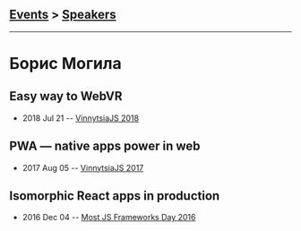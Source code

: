 ## [Events](../README.md) > [Speakers](../speakers.md)
---

# Борис Могила

## Easy way to WebVR
- 2018 Jul 21 -- [VinnytsiaJS 2018](https://youtu.be/ie00uBz0KQU)    
## PWA — native apps power in web
- 2017 Aug 05 -- [VinnytsiaJS 2017](https://www.youtube.com/watch?v=Teix6SA1FbU)    
## Isomorphic React apps in production
- 2016 Dec 04 -- [Most JS Frameworks Day 2016](http://frameworksdays.com/event/most-js-fwdays-2016/review/isomorphic-react-apps-in-production)    
